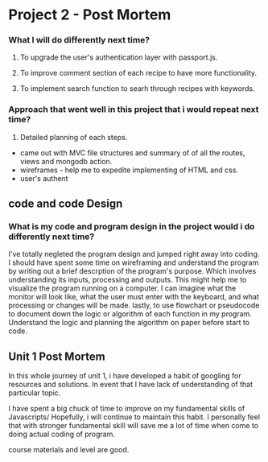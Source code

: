 # Project 2 - Post Mortem 


### What I will do differently next time? 

1.  To upgrade the user's authentication layer with passport.js. 

2.  To improve comment section of each recipe to have more functionality. 

3.  To implement search function to searh through recipes with keywords. 



### Approach that went well in this project that i would repeat next time?

1. Detailed planning of each steps. 
* came out with MVC file structures and summary of of all the routes, views and mongodb action. 
* wireframes - help me to expedite implementing of HTML and css. 
* user's authent


## code and code Design

### What is my code and program design in the project would i do differently next time? 

I've totally negleted the program design and jumped right away into coding. 
I should have spent some time on wireframing and understand the program by writing out a brief descrption of the program's purpose. Which involves understanding its inputs, processing and outputs. This might help me to visualize the program running on a computer. I can imagine what the monitor will look like, what the user must enter with the keyboard, and what processing or changes will be made. 
lastly, to use flowchart or pseudocode to document down the logic or algorithm of each function in my program. Understand the logic and planning the algorithm on paper before start to code. 



 ## Unit 1 Post Mortem 

In this whole journey of unit 1, i have  developed a habit of googling for resources and solutions. In event that I have lack of understanding of that particular topic. 
 
I have spent a big chuck of time to improve on my fundamental skills of Javascripts/  Hopefully, i will continue to maintain this habit. I personally feel that with stronger fundamental skill will save me a lot of time when come to doing actual coding of program. 

course materials and level are good. 


















